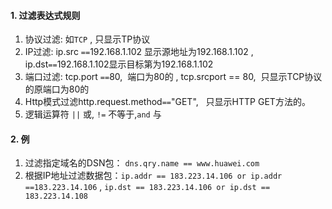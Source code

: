 #### 1. 过滤表达式规则
1. 协议过滤: 如`TCP` , 只显示TP协议
2. IP过滤: ip.src `==`192.168.1.102 显示源地址为192.168.1.102 , ip.dst`==`192.168.1.102显示目标第为192.168.1.102
3. 端口过滤: tcp.port `==`80,  端口为80的 , tcp.srcport == 80,  只显示TCP协议的原端口为80的
4. Http模式过滤http.request.method`==`"GET",   只显示HTTP GET方法的。
5. 逻辑运算符 `||` 或, `!=` 不等于,`and` 与

#### 2. 例
1. 过滤指定域名的DSN包： `dns.qry.name == www.huawei.com` 
2. 根据IP地址过滤数据包：`ip.addr == 183.223.14.106 or ip.addr ==183.223.14.106` , `ip.dst == 183.223.14.106 or ip.dst == 183.223.14.108`